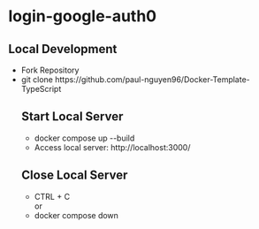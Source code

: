 # login-google-auth0

## Local Development

<ul>
<li>Fork Repository</li>
<li>git clone https://github.com/paul-nguyen96/Docker-Template-TypeScript
 </li>

## Start Local Server

<ul>
<li>docker compose up --build</li>
<li>Access local server: http://localhost:3000/</li>
</ul>

## Close Local Server

<ul>
<li>CTRL + C</li>
or
<li>docker compose down</li>
</ul>
